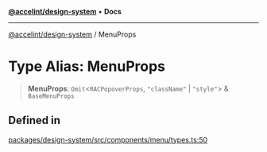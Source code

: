 [**@accelint/design-system**](../README.md) • **Docs**

***

[@accelint/design-system](../README.md) / MenuProps

# Type Alias: MenuProps

> **MenuProps**: `Omit`\<`RACPopoverProps`, `"className"` \| `"style"`\> & `BaseMenuProps`

## Defined in

[packages/design-system/src/components/menu/types.ts:50](https://github.com/gohypergiant/standard-toolkit/blob/258694cea8ed8bbd956b3cf5da47c2c9debcf127/packages/design-system/src/components/menu/types.ts#L50)
